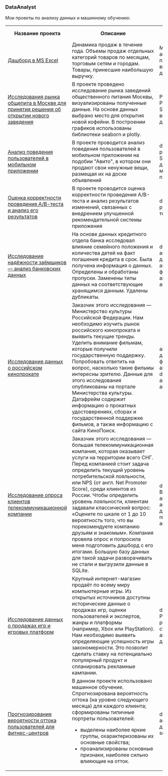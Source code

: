 ### DataAnalyst
Мои проекты по анализу данных и машинному обучению:

<table>

<tr><th>Название проекта</th><th>Описание</th><th>Ключевые слова</th></tr>

<tr>
  <td> 
    <a href="https://onedrive.live.com/view.aspx?resid=3AFC56F50C812287%2139686&authkey=!AJ5No7G4mdsMscg"> Дашборд в MS Excel </a> 
  </td>
  <td> Динамика продаж в течение года. Объемы продаж отдельных категорий товаров по месяцам, торговым сетям и городам. Товары, принесшие наибольшую выручку. 
  </td>
  <td> MS Excel, аналитика продаж, визуализация данных </td>
</tr>

<tr>
  <td> 
    <a href="https://nbviewer.org/gist/asenachin/365b7af890c59845b91ddfe731887c58"> Исследования рынка общепита в Москве для принятия решения об
открытии нового заведения </a> 
  </td>
  <td> В проекте проведено исследование рынка заведений общественного питания Москвы, визуализированы полученные данные. На основе данных выбрано место для открытия новой кофейни. В построении графиков использованы библиотеки seaborn и plotly. 
  </td>
  <td> Python, Pandas, Seaborn, визуализация данных </td>
</tr>

<tr>
  <td> 
    <a href="https://nbviewer.org/gist/asenachin/458cf8eea82d45f5af267dc512b99fe0"> Анализ поведения пользователей в мобильном приложении </a> 
  </td>
  <td> В проекте проводится анализ поведения пользователей в мобильном приложении на подобии "Авито", в котором они продают свои ненужные вещи, размещая их на доске объявлений
  </td>
  <td> data analyst, pandas, Sankey диаграммы, мобильные приложения </td>
</tr>

<tr>
  <td> 
    <a href="https://nbviewer.org/gist/asenachin/458cf8eea82d45f5af267dc512b99fe0"> Оценка корректности проведения А/В-теста и анализ его результатов </a> 
  </td>
  <td> В проекте проводится оценка корректности проведения A/B-теста и анализ результатов изменений, связанных с внедрением улучшенной рекомендательной системы приложения
  </td>
  <td> data analyst, pandas, А/В-тесты </td>
</tr>

<tr>
  <td> 
    <a href="https://nbviewer.org/gist/asenachin/4035c80f8250a349b281046aa1a72110"> Исследование надёжности заёмщиков — анализ банковских данных 
    </a> 
  </td>
  <td> На основе данных кредитного отдела банка исследовал влияние семейного положения и количества детей на факт погашения кредита в срок. Была получена информация о данных. Определены и обработаны пропуски. Заменены типы данных на соответствующие хранящимся данным. Удалены дубликаты.
  </td>
  <td> data analyst, аналитик данных, аналитик, финансовый аналитик, analyst 
  </td>
</tr>
  
<tr>
  <td> 
    <a href="https://nbviewer.org/gist/asenachin/ff9afb6f08032b672bd5e2ad9b65c6b6"> Исследование данных о российском кинопрокате 
    </a> 
  </td>
  <td> Заказчик этого исследования — Министерство культуры Российской Федерации. Нам необходимо изучить рынок российского кинопроката и выявить текущие тренды. Уделить внимание фильмам, которые получили государственную поддержку. Попробовать ответить на вопрос, насколько такие фильмы интересны зрителю. Данные для этого исследования опубликованы на портале Министерства культуры. Датафрейм содержит информацию о прокатных удостоверениях, сборах и государственной поддержке фильмов, а также информацию с сайта КиноПоиск.
  </td>
  <td> аналитик данных, финансовый аналитик, data analyst, аналитик, analyst 
  </td>
</tr>
  
<tr>
  <td> 
    <a href="https://nbviewer.org/gist/asenachin/9094acf8f5025155a35535cf93f30cce"> Исследование опроса клиентов телекоммуникационной компании 
    </a> 
  </td>
  <td> Заказчик этого исследования — большая телекоммуникационная компания, которая оказывает услуги на территории всего СНГ. Перед компанией стоит задача определить текущий уровень потребительской лояльности, или NPS (от англ. Net Promoter Score), среди клиентов из России.
Чтобы определить уровень лояльности, клиентам задавали классический вопрос: «Оцените по шкале от 1 до 10 вероятность того, что вы порекомендуете компанию друзьям и знакомым». Компания провела опрос и попросила меня подготовить дашборд с его итогами. Большую базу данных для такой задачи разворачивать не стали и выгрузили данные в SQLite.
  </td>
  <td> data analyst, BI analyst, BI-аналитик, аналитик данных, reporting analyst 
  </td>
</tr>

<tr>
  <td> 
    <a href="https://nbviewer.org/gist/asenachin/ed3350b66e238354afd0ec92a215f9d0"> Исследование данных о продажах игр и игровых платформ 
    </a> 
  </td>
  <td> Крупный интернет-магазин продаёт по всему миру компьютерные игры. Из открытых источников доступны исторические данные о продажах игр, оценки пользователей и экспертов, жанры и платформы (например, Xbox или PlayStation). Нам необходимо выявить определяющие успешность игры закономерности. Это позволит сделать ставку на потенциально популярный продукт и спланировать рекламные кампании.



  </td>
  <td> data analyst, Python, pandas, SQL, статистика, аналитик данных 
  </td>
</tr>

<tr>
  <td> 
    <a href="https://nbviewer.org/gist/asenachin/9ad33b2a4584ef4cfdd7cbb70623ad42"> Прогнозирование вероятности оттока пользователей для фитнес-центров 
    </a> 
  </td>
  <td> В данном проекте использовано машинное обучение. Спрогнозирована вероятность оттока (на уровне следующего месяца) для каждого клиента; сформированы типичные портреты пользователей: 
    <ul>
      <li> выделены наиболее яркие группы, охарактеризованы их основные свойства; </li> 
      <li> проанализированы основные признаки, наиболее сильно влияющие на отток. </li>
    </ul>
  </td>
  <td> data analyst, аналитик данных, data scientist 
  </td>
</tr>

</table> 
